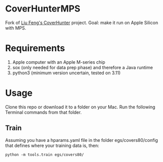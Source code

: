 # CoverHunterMPS

Fork of [Liu Feng's CoverHunter](https://github.com/Liu-Feng-deeplearning/CoverHunter) project. Goal: make it run on Apple Silicon with MPS.

# Requirements

1. Apple computer with an Apple M-series chip
2. sox (only needed for data prep phase) and therefore a Java runtime
3. python3 (minimum version uncertain, tested on 3.11)

# Usage

Clone this repo or download it to a folder on your Mac. Run the following Terminal commands from that folder.

## Train

Assuming you have a hparams.yaml file in the folder egs/covers80/config that defines where your training data is, then:

`python -m tools.train egs/covers80/`


